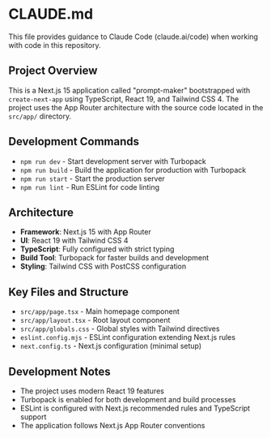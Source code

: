 # CLAUDE.md

This file provides guidance to Claude Code (claude.ai/code) when working with code in this repository.

## Project Overview

This is a Next.js 15 application called "prompt-maker" bootstrapped with `create-next-app` using TypeScript, React 19, and Tailwind CSS 4. The project uses the App Router architecture with the source code located in the `src/app/` directory.

## Development Commands

- `npm run dev` - Start development server with Turbopack
- `npm run build` - Build the application for production with Turbopack
- `npm run start` - Start the production server
- `npm run lint` - Run ESLint for code linting

## Architecture

- **Framework**: Next.js 15 with App Router
- **UI**: React 19 with Tailwind CSS 4
- **TypeScript**: Fully configured with strict typing
- **Build Tool**: Turbopack for faster builds and development
- **Styling**: Tailwind CSS with PostCSS configuration

## Key Files and Structure

- `src/app/page.tsx` - Main homepage component
- `src/app/layout.tsx` - Root layout component
- `src/app/globals.css` - Global styles with Tailwind directives
- `eslint.config.mjs` - ESLint configuration extending Next.js rules
- `next.config.ts` - Next.js configuration (minimal setup)

## Development Notes

- The project uses modern React 19 features
- Turbopack is enabled for both development and build processes
- ESLint is configured with Next.js recommended rules and TypeScript support
- The application follows Next.js App Router conventions